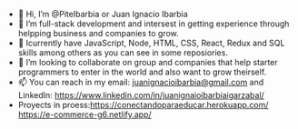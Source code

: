 - 👋 Hi, I’m @PiteIbarbia or Juan Ignacio Ibarbia
- 👀 I’m full-stack development and intersest in getting experience through helpping business and companies to grow.
- 🌱 Icurrently have JavaScript, Node, HTML, CSS, React, Redux and SQL skills among others as you can see in some reposiories.
- 💞️ I’m looking to collaborate on group and companies that help starter programmers to enter in the world and also want to grow theirself.
- 📫 You can reach in my email: juanignacioibarbia@gmail.com and LinkedIn: https://www.linkedin.com/in/juanignaioibarbiaigarzabal/
- Proyects in proess:https://conectandoparaeducar.herokuapp.com/    https://e-commerce-g6.netlify.app/

<!---
PiteIbarbia/PiteIbarbia is a ✨ special ✨ repository because its `README.md` (this file) appears on your GitHub profile.
You can click the Preview link to take a look at your changes.
--->

